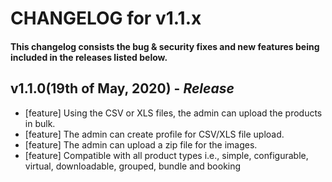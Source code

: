# CHANGELOG for v1.1.x

#### This changelog consists the bug & security fixes and new features being included in the releases listed below.

## **v1.1.0(19th of May, 2020)** - _Release_

- [feature] Using the CSV or XLS files, the admin can upload the products in bulk.
- [feature] The admin can create profile for CSV/XLS file upload.
- [feature] The admin can upload a zip file for the images.
- [feature] Compatible with all product types i.e., simple, configurable, virtual, downloadable, grouped, bundle and booking

